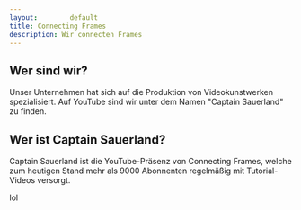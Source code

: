 ```yaml
---
layout:        default
title: Connecting Frames
description: Wir connecten Frames
---
```


## Wer sind wir?

Unser Unternehmen hat sich auf die Produktion von Videokunstwerken spezialisiert. Auf YouTube sind wir unter dem Namen "Captain Sauerland" zu finden.

## Wer ist Captain Sauerland?

Captain Sauerland ist die YouTube-Präsenz von Connecting Frames, welche zum heutigen Stand mehr als 9000 Abonnenten regelmäßig mit Tutorial-Videos versorgt. 

lol
